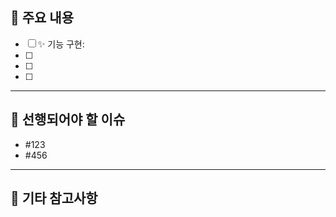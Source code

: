 ## 📌 주요 내용

<!-- 이슈의 주요 내용을 간략하게 설명해 주세요. -->

- [ ] ✨ 기능 구현:
- [ ]
- [ ]
- [ ]

---

## 🔗 선행되어야 할 이슈

<!-- 선행되어야 할 이슈가 있다면 아래에 태그를 걸어주세요. -->

- #123
- #456

---

## 💬 기타 참고사항

<!-- 참고할 사항이나 관련 문서, 스크린샷 등을 첨부해 주세요. -->
